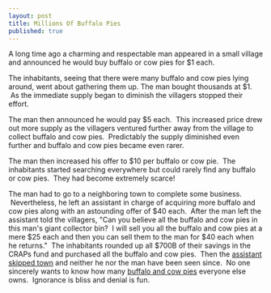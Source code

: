 ```yaml
---
layout: post
title: Millions Of Buffalo Pies
published: true
---
```

<p>A long time ago a charming and respectable man appeared in a small village and announced he would buy buffalo or cow pies for $1 each.</p>
<p>The inhabitants, seeing that there were many buffalo and cow pies lying around, went about gathering them up. The man bought thousands at $1.  As the immediate supply began to diminish the villagers stopped their effort.</p>
<p>The man then announced he would pay $5 each.  This increased price drew out more supply as the villagers ventured further away from the village to collect buffalo and cow pies.  Predictably the supply diminished even further and buffalo and cow pies became even rarer.</p>
<p>The man then increased his offer to $10 per buffalo or cow pie.  The inhabitants started searching everywhere but could rarely find any buffalo or cow pies.  They had become extremely scarce!</p>
<p>The man had to go to a neighboring town to complete some business.  Nevertheless, he left an assistant in charge of acquiring more buffalo and cow pies along with an astounding offer of $40 each.  After the man left the assistant told the villagers, "Can you believe all the buffalo and cow pies in this man's giant collector bin?  I will sell you all the buffalo and cow pies at a mere $25 each and then you can sell them to the man for $40 each when he returns."  The inhabitants rounded up all $700B of their savings in the CRAPs fund and purchased all the buffalo and cow pies.  Then the <a href="http://finance.yahoo.com/news/Brother-Madoff-suicide-apf-13920200.html" target="_blank">assistant skipped town</a> and neither he nor the man have been seen since.  No one sincerely wants to know how many <a href="http://www.telegraph.co.uk/finance/comment/liamhalligan/3982447/Only-full-disclosure-of-toxic-debts-will-get-the-West-moving-again.html" target="_blank">buffalo and cow pies</a> everyone else owns.  Ignorance is bliss and denial is fun.</p>
